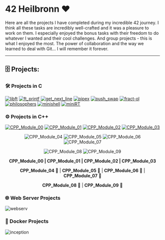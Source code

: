 # 42 Heilbronn ❤️

Here are all the projects I have completed during my incredible 42 journey. I think all these tasks are incredibly well-crafted and it was a pleasure to work on them. I especially enjoyed the bonus tasks with their freedom to do whatever I wanted and their cool challenges. And group projects - this is what I enjoyed the most. The power of collaboration and the way we learned to deal with Git... I will remember it forever.

---
## :file_cabinet: Projects:

### :hammer_and_wrench: Projects in C

[![libft](https://github.com/Grihladin/42-project-badges/blob/main/badges/libfte.png)](https://github.com/Grihladin/42HN-Libft)
[![ft_printf](https://github.com/Grihladin/42-project-badges/blob/main/badges/ft_printfe.png)](https://github.com/Grihladin/42HN-ft_printf)
[![get_next_line](https://github.com/Grihladin/42-project-badges/blob/main/badges/get_next_linee.png)](https://github.com/Grihladin/42HN-get_next_line)
[![pipex](https://github.com/Grihladin/42-project-badges/blob/main/badges/pipexe.png)](https://github.com/Grihladin/42HN-pipex)
[![push_swap](https://github.com/Grihladin/42-project-badges/blob/main/badges/push_swape.png)](https://github.com/Grihladin/42HN-push_swap)
[![fract-ol](https://github.com/Grihladin/42-project-badges/blob/main/badges/fract-ole.png)](https://github.com/Grihladin/42HN-fractal)
[![philosophers](https://github.com/Grihladin/42-project-badges/blob/main/badges/philosopherse.png)](https://github.com/Grihladin/42HN-philosophers)
[![minishell](https://github.com/Grihladin/42-project-badges/blob/main/badges/minishelle.png)](https://github.com/Grihladin/42HN-minishell)
[![miniRT](https://github.com/Grihladin/42-project-badges/blob/main/badges/minirte.png)](https://github.com/Grihladin/42HN-miniRT)

### :gear: Projects in C++

<div align="center">

[![CPP_Module_00](https://github.com/Grihladin/42-project-badges/blob/main/badges/cppe.png)](https://github.com/Grihladin/42HN-CPP_Module_00)
[![CPP_Module_01](https://github.com/Grihladin/42-project-badges/blob/main/badges/cppe.png)](https://github.com/Grihladin/42HN-CPP_Module_01)
[![CPP_Module_02](https://github.com/Grihladin/42-project-badges/blob/main/badges/cppe.png)](https://github.com/Grihladin/42HN-CPP_Module_02)
[![CPP_Module_03](https://github.com/Grihladin/42-project-badges/blob/main/badges/cppe.png)](https://github.com/Grihladin/42HN-CPP_Module_03)

![CPP_Module_04](https://github.com/Grihladin/42-project-badges/blob/main/badges/cppe.png)
![CPP_Module_05](https://github.com/Grihladin/42-project-badges/blob/main/badges/cppe.png)
![CPP_Module_06](https://github.com/Grihladin/42-project-badges/blob/main/badges/cppe.png)
![CPP_Module_07](https://github.com/Grihladin/42-project-badges/blob/main/badges/cppe.png)

![CPP_Module_08](https://github.com/Grihladin/42-project-badges/blob/main/badges/cppe.png)
![CPP_Module_09](https://github.com/Grihladin/42-project-badges/blob/main/badges/cppe.png)

**CPP_Module_00 | CPP_Module_01 | CPP_Module_02 | CPP_Module_03**

**CPP_Module_04** 🚧 | **CPP_Module_05** 📅 | **CPP_Module_06** 📅 | **CPP_Module_07** 📅

**CPP_Module_08** 📅 | **CPP_Module_09** 📅

</div>

### :globe_with_meridians: Web Server Projects

![webserv](https://github.com/Grihladin/42-project-badges/blob/main/badges/webserve.png)

### :whale: Docker Projects

![inception](https://github.com/Grihladin/42-project-badges/blob/main/badges/inceptione.png)

